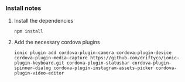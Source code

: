 

### Install notes

1. Install the dependencies
    ```
    npm install
    ```

1. Add the necessary cordova plugins
    ```
    ionic plugin add cordova-plugin-camera cordova-plugin-device cordova-plugin-media-capture https://github.com/driftyco/ionic-plugin-keyboard.git cordova-plugin-statusbar cordova-plugin-spinner-dialog cordova-plugin-instagram-assets-picker cordova-plugin-video-editor
    ```
